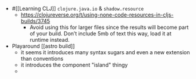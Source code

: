 - #[[Learning CLJ]] `clojure.java.io` & `shadow.resource`
	- https://clojureverse.org/t/using-none-code-resources-in-cljs-builds/3745
		- Avoid using this for larger files since the results will become part of your build. Don’t include 5mb of text this way, load it at runtime instead.
- Playaround [[astro build]]
	- it seems it introduces many syntax sugars and even a new extension than conventions
	- it introduces the component "island" thingy
	-